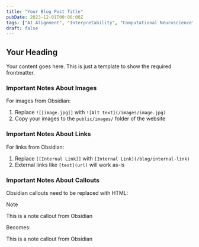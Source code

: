 ```yaml
---
title: "Your Blog Post Title"
pubDate: 2023-12-01T00:00:00Z
tags: ["AI Alignment", "Interpretability", "Computational Neuroscience"]
draft: false
---
```


<!-- Copy your Obsidian content below this line -->

## Your Heading

Your content goes here. This is just a template to show the required frontmatter.

### Important Notes About Images

For images from Obsidian:
1. Replace `![[image.jpg]]` with `![Alt text](/images/image.jpg)`
2. Copy your images to the `public/images/` folder of the website

### Important Notes About Links

For links from Obsidian:
1. Replace `[[Internal Link]]` with `[Internal Link](/blog/internal-link)`
2. External links like `[text](url)` will work as-is

### Important Notes About Callouts

Obsidian callouts need to be replaced with HTML:

> [!NOTE]
> This is a note callout from Obsidian

Becomes:

<div class="callout callout-note">
This is a note callout from Obsidian
</div> 
